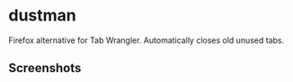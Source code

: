 # dustman

Firefox alternative for Tab Wrangler. Automatically closes old unused tabs.

## Screenshots

